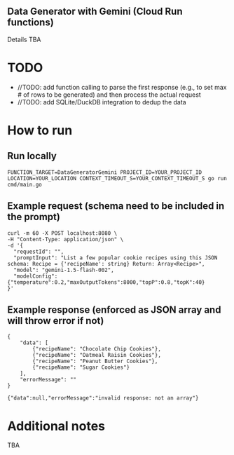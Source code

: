 Data Generator with Gemini (Cloud Run functions)
-----------------------------
Details TBA

# TODO
* //TODO: add function calling to parse the first response (e.g., to set max # of rows to be generated) and then process the actual request
* //TODO: add SQLite/DuckDB integration to dedup the data

# How to run
## Run locally
```
FUNCTION_TARGET=DataGeneratorGemini PROJECT_ID=YOUR_PROJECT_ID LOCATION=YOUR_LOCATION CONTEXT_TIMEOUT_S=YOUR_CONTEXT_TIMEOUT_S go run cmd/main.go
```

## Example request (schema need to be included in the prompt)
```
curl -m 60 -X POST localhost:8080 \
-H "Content-Type: application/json" \
-d '{
  "requestId": "",
  "promptInput": "List a few popular cookie recipes using this JSON schema: Recipe = {'recipeName': string} Return: Array<Recipe>",
  "model": "gemini-1.5-flash-002",
  "modelConfig": {"temperature":0.2,"maxOutputTokens":8000,"topP":0.8,"topK":40}
}'
```

## Example response (enforced as JSON array and will throw error if not)
```
{
    "data": [
        {"recipeName": "Chocolate Chip Cookies"},
        {"recipeName": "Oatmeal Raisin Cookies"},
        {"recipeName": "Peanut Butter Cookies"},
        {"recipeName": "Sugar Cookies"}
    ],
    "errorMessage": ""
}
```
```
{"data":null,"errorMessage":"invalid response: not an array"}
```

# Additional notes
TBA
